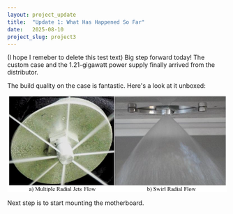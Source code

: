 ```yaml
---
layout: project_update
title:  "Update 1: What Has Happened So Far"
date:   2025-08-10
project_slug: project3
---
```


(I hope I remeber to delete this test text)
Big step forward today! The custom case and the 1.21-gigawatt power supply finally arrived from the distributor.

The build quality on the case is fantastic. Here's a look at it unboxed:

![Photo of example pintle injector](/assets/images/pintle-example.png)

Next step is to start mounting the motherboard.